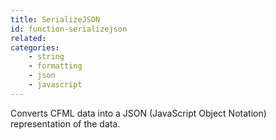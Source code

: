 ```yaml
---
title: SerializeJSON
id: function-serializejson
related:
categories:
    - string
    - formatting
    - json
    - javascript
---
```


Converts CFML data into a JSON (JavaScript Object Notation) representation of the data.
